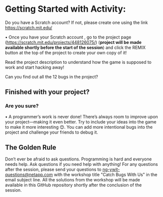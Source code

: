 # Getting Started with Activity:
Do you have a Scratch account? If not, please create one using the link https://scratch.mit.edu/

•	Once you have your Scratch account , go to the project page (https://scratch.mit.edu/projects/448126075/) (**project will be made available shortly before the start of the session**) and click the REMIX button at the top of the project to create your own copy of it!

Read the project description to understand how the game is supposed to work and start hacking away!

Can you find out all the 12 bugs in the project?


## Finished with your project?
### Are you sure?
•	A programmer’s work is never done! There’s always room to improve upon your project—making it even better. Try to include your ideas into the game to make it more interesting 😊. You can add more intentional bugs into the project and challenge your friends to debug it.

## The Golden Rule
Don’t ever be afraid to ask questions. Programming is hard and everyone needs help. Ask questions if you need help with anything! For any questions after the session, please send your questions to ng-ywit-questions@netapp.com with the workshop title "Catch Bugs With Us" in the email subject line. All the solutions from the workshop will be made available in this GitHub repository shortly after the conclusion of the session.
